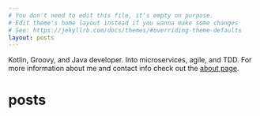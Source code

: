 ```yaml
---
# You don't need to edit this file, it's empty on purpose.
# Edit theme's home layout instead if you wanna make some changes
# See: https://jekyllrb.com/docs/themes/#overriding-theme-defaults
layout: posts
---
```

Kotlin, Groovy, and Java developer. Into microservices, agile, and TDD. For more information about me
and contact info check out the [about page](/about).
# posts

